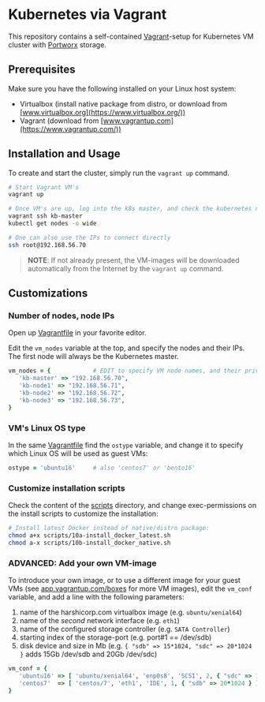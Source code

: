 # Kubernetes via Vagrant

This repository contains a self-contained [Vagrant](https://en.wikipedia.org/wiki/Vagrant_(software))-setup for Kubernetes VM cluster with [Portworx](https://portworx.com) storage.

## Prerequisites

Make sure you have the following installed on your Linux host system:

* Virtualbox (install native package from distro, or download from [www.virtualbox.org](https://www.virtualbox.org/))
* Vagrant (download from [www.vagrantup.com](https://www.vagrantup.com/))

## Installation and Usage

To create and start the cluster, simply run the `vagrant up` command.

```bash
# Start Vagrant VM's
vagrant up

# Once VM's are up, log into the k8s master, and check the kubernetes nodes
vagrant ssh kb-master
kubectl get nodes -o wide

# One can also use the IPs to connect directly
ssh root@192.168.56.70
```

> **NOTE**: If not already present, the VM-images will be downloaded automatically from the Internet by the `vagrant up` command.

## Customizations

### Number of nodes, node IPs

Open up [Vagrantfile](Vagrantfile) in your favorite editor.

Edit the `vm_nodes` variable at the top, and specify the nodes and their IPs.  The first node will always be the Kubernetes master.

```ruby
vm_nodes = {            # EDIT to specify VM node names, and their private IP (vboxnet#)
   'kb-master' => "192.168.56.70",
   'kb-node1' => "192.168.56.71",
   'kb-node2' => "192.168.56.72",
   'kb-node3' => "192.168.56.73",
}
```

### VM's Linux OS type

In the same [Vagrantfile](Vagrantfile) find the `ostype` variable, and change it to specify which Linux OS will be used as guest VMs:

```ruby
ostype = 'ubuntu16'     # also 'centos7' or 'bento16'
```

### Customize installation scripts

Check the content of the [scripts](scripts) directory, and change exec-permissions on the install scripts to customize the installation:

```bash
# Install latest Docker instead of native/distro package:
chmod a+x scripts/10a-install_docker_latest.sh
chmod a-x scripts/10b-install_docker_native.sh
```

### ADVANCED: Add your own VM-image

To introduce your own image, or to use a different image for your guest VMs (see [app.vagrantup.com/boxes](https://app.vagrantup.com/boxes/search?provider=virtualbox) for more VM images), edit the `vm_conf` variable, and add a line with the following parameters:

1. name of the harshicorp.com virtualbox image (e.g. `ubuntu/xenial64`)
2. name of the _second_ network interface (e.g. `eth1`)
3. name of the configured storage controller (e.g. `SATA Controller`)
4. starting index of the storage-port (e.g. port#1 == /dev/sdb)
5. disk device and size in Mb (e.g. `{ "sdb" => 15*1024, "sdc" => 20*1024 }` adds 15Gb /dev/sdb and 20Gb /dev/sdc)

```ruby
vm_conf = {
   'ubuntu16' => [ 'ubuntu/xenial64', 'enp0s8', 'SCSI', 2, { "sdc" => 15*1024, "sdd" => 20*1024 } ],
   'centos7'  => [ 'centos/7', 'eth1', 'IDE', 1, { "sdb" => 20*1024 } ],
}
```
